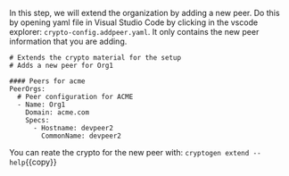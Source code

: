In this step, we will extend the organization by adding a new peer.  Do this by opening yaml file in Visual Studio Code by clicking in the vscode explorer: `crypto-config.addpeer.yaml`. It only contains the new peer information that you are adding.  

```
# Extends the crypto material for the setup
# Adds a new peer for Org1

#### Peers for acme
PeerOrgs:
  # Peer configuration for ACME
  - Name: Org1
    Domain: acme.com
    Specs:
      - Hostname: devpeer2
        CommonName: devpeer2
```

You can reate the crypto for the new peer with:
`cryptogen extend --help`{{copy}}
